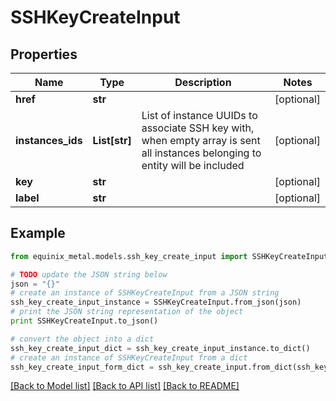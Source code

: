 # SSHKeyCreateInput


## Properties
Name | Type | Description | Notes
------------ | ------------- | ------------- | -------------
**href** | **str** |  | [optional] 
**instances_ids** | **List[str]** | List of instance UUIDs to associate SSH key with, when empty array is sent all instances belonging       to entity will be included | [optional] 
**key** | **str** |  | [optional] 
**label** | **str** |  | [optional] 

## Example

```python
from equinix_metal.models.ssh_key_create_input import SSHKeyCreateInput

# TODO update the JSON string below
json = "{}"
# create an instance of SSHKeyCreateInput from a JSON string
ssh_key_create_input_instance = SSHKeyCreateInput.from_json(json)
# print the JSON string representation of the object
print SSHKeyCreateInput.to_json()

# convert the object into a dict
ssh_key_create_input_dict = ssh_key_create_input_instance.to_dict()
# create an instance of SSHKeyCreateInput from a dict
ssh_key_create_input_form_dict = ssh_key_create_input.from_dict(ssh_key_create_input_dict)
```
[[Back to Model list]](../README.md#documentation-for-models) [[Back to API list]](../README.md#documentation-for-api-endpoints) [[Back to README]](../README.md)


